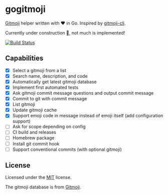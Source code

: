 # gogitmoji

[Gitmoji](https://gitmoji.carloscuesta.me/) helper written with ❤️ in Go. Inspired by [gitmoji-cli](https://github.com/carloscuesta/gitmoji-cli).

Currently under construction 🚧, not much is implemented!

[![Build Status](https://travis-ci.org/jamesdobson/gogitmoji.svg?branch=master)](https://travis-ci.org/jamesdobson/gogitmoji)

## Capabilities

- [x] Select a gitmoji from a list
- [x] Search name, description, and code
- [x] Automatically get latest gitmoji database
- [x] Implement first automated tests
- [x] Ask gitmoji commit message questions and output commit message
- [x] Commit to git with commit message
- [x] List gitmoji
- [x] Update gitmoji cache
- [x] Support emoji code in message instead of emoji itself (add configuration support)
- [ ] Ask for scope depending on config
- [ ] CI build and releases
- [ ] Homebrew package
- [ ] Install git commit hook
- [ ] Support conventional commits (with optional gitmoji)

## License

Licensed under the [MIT](https://github.com/jamesdobson/gogitmoji/blob/master/LICENSE) license.

The gitmoji database is from [Gitmoji](https://gitmoji.carloscuesta.me/).
